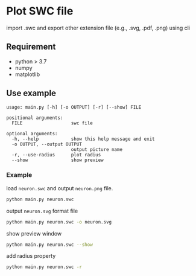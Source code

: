Plot SWC file
=============

import .swc and export other extension file (e.g., .svg, .pdf, .png) using cli

Requirement
-----------

* python > 3.7
* numpy
* matplotlib

Use example
-----------

```
usage: main.py [-h] [-o OUTPUT] [-r] [--show] FILE

positional arguments:
  FILE                  swc file

optional arguments:
  -h, --help            show this help message and exit
  -o OUTPUT, --output OUTPUT
                        output picture name
  -r, --use-radius      plot radius
  --show                show preview
```

### Example

load `neuron.swc` and output `neuron.png` file.

```bash
python main.py neuron.swc
```

output `neuron.svg` format file

```bash
python main.py neuron.swc -o neuron.svg
```

show preview window

```bash
python main.py neuron.swc --show
```

add radius property

```bash
python main.py neuron.swc -r
```